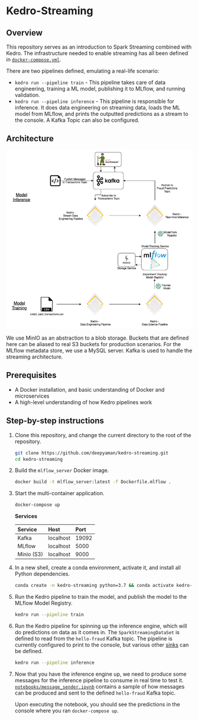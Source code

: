 # Kedro-Streaming

## Overview

This repository serves as an introduction to Spark Streaming combined with Kedro. The infrastructure needed to enable
streaming has all been defined in [`docker-compose.yml`](docker-compose.yml).

There are two pipelines defined, emulating a real-life scenario:

- `kedro run --pipeline train` - This pipeline takes care of data engineering, training a ML model, publishing it to
  MLflow, and running validation.
- `kedro run --pipeline inference` - This pipeline is responsible for inference. It does data engineering on streaming
  data, loads the ML model from MLflow, and prints the outputted predictions as a stream to the console.
  A Kafka Topic can also be configured.

## Architecture

![Kedro-Streaming](./streaming_kedro.png)

We use MinIO as an abstraction to a blob storage. Buckets that are defined here can be aliased to real S3 buckets for
production scenarios. For the MLflow metadata store, we use a MySQL server. Kafka is used to handle the streaming
architecture.

## Prerequisites

- A Docker installation, and basic understanding of Docker and microservices
- A high-level understanding of how Kedro pipelines work

## Step-by-step instructions

1. Clone this repository, and change the current directory to the root of the repository.

    ```bash
    git clone https://github.com/deepyaman/kedro-streaming.git
    cd kedro-streaming
    ```

2. Build the `mlflow_server` Docker image.

    ```bash
    docker build -t mlflow_server:latest -f Dockerfile.mlflow .
    ```

3. Start the multi-container application.

    ```bash
    docker-compose up
    ```

    **Services**

    | Service    | Host      | Port  |
    | ---------- | --------- | ----- |
    | Kafka      | localhost | 19092 |
    | MLflow     | localhost | 5000  |
    | Minio (S3) | localhost | 9000  |

4. In a new shell, create a conda environment, activate it, and install all Python dependencies.

    ```bash
    conda create -n kedro-streaming python=3.7 && conda activate kedro-streaming && pip install -e src/
    ```

5. Run the Kedro pipeline to train the model, and publish the model to the MLflow Model Registry.

    ```bash
    kedro run --pipeline train
    ```

6. Run the Kedro pipeline for spinning up the inference engine, which will do predictions on data as it comes in.
   The `SparkStreamingDataSet` is defined to read from the `hello-fraud` Kafka topic. The pipeline is currently configured
   to print to the console, but various other
   [sinks](https://spark.apache.org/docs/latest/structured-streaming-programming-guide.html#output-sinks) can be defined.

    ```bash
    kedro run --pipeline inference
    ```

7. Now that you have the inference engine up, we need to produce some messages for the inference pipeline to
   consume in real time to test it. [`notebooks/message_sender.ipynb`](./notebooks/message_sender.ipynb) contains a sample of how
   messages can be produced and sent to the defined `hello-fraud` Kafka topic.

   Upon executing the notebook, you should see the predictions in the console where you ran `docker-compose up`.
